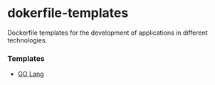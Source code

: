# dokerfile-templates
Dockerfile templates for the development of applications in different technologies.

### Templates
 - [GO Lang](golang/README.md)
 
